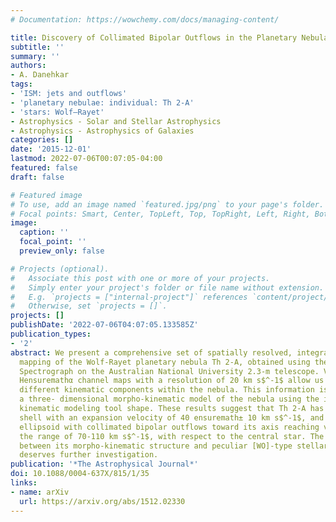 ```yaml
---
# Documentation: https://wowchemy.com/docs/managing-content/

title: Discovery of Collimated Bipolar Outflows in the Planetary Nebula TH 2-A
subtitle: ''
summary: ''
authors:
- A. Danehkar
tags:
- 'ISM: jets and outflows'
- 'planetary nebulae: individual: Th 2-A'
- 'stars: Wolf–Rayet'
- Astrophysics - Solar and Stellar Astrophysics
- Astrophysics - Astrophysics of Galaxies
categories: []
date: '2015-12-01'
lastmod: 2022-07-06T00:07:05-04:00
featured: false
draft: false

# Featured image
# To use, add an image named `featured.jpg/png` to your page's folder.
# Focal points: Smart, Center, TopLeft, Top, TopRight, Left, Right, BottomLeft, Bottom, BottomRight.
image:
  caption: ''
  focal_point: ''
  preview_only: false

# Projects (optional).
#   Associate this post with one or more of your projects.
#   Simply enter your project's folder or file name without extension.
#   E.g. `projects = ["internal-project"]` references `content/project/deep-learning/index.md`.
#   Otherwise, set `projects = []`.
projects: []
publishDate: '2022-07-06T04:07:05.133585Z'
publication_types:
- '2'
abstract: We present a comprehensive set of spatially resolved, integral field spectroscopic
  mapping of the Wolf-Rayet planetary nebula Th 2-A, obtained using the Wide Field
  Spectrograph on the Australian National University 2.3-m telescope. Velocity-resolved
  Hensuremathα channel maps with a resolution of 20 km s$^-1$ allow us to identify
  different kinematic components within the nebula. This information is used to develop
  a three- dimensional morpho-kinematic model of the nebula using the interactive
  kinematic modeling tool shape. These results suggest that Th 2-A has a thick toroidal
  shell with an expansion velocity of 40 ensuremath± 10 km s$^-1$, and a thin prolate
  ellipsoid with collimated bipolar outflows toward its axis reaching velocities in
  the range of 70-110 km s$^-1$, with respect to the central star. The relationship
  between its morpho-kinematic structure and peculiar [WO]-type stellar characteristics
  deserves further investigation.
publication: '*The Astrophysical Journal*'
doi: 10.1088/0004-637X/815/1/35
links:
- name: arXiv
  url: https://arxiv.org/abs/1512.02330
---
```

